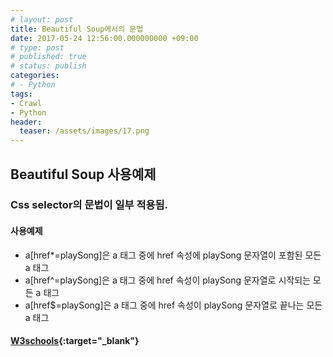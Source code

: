 ```yaml
---
# layout: post
title: Beautiful Soup에서의 문법
date: 2017-05-24 12:56:00.000000000 +09:00
# type: post
# published: true
# status: publish
categories:
# - Python
tags:
- Crawl
- Python
header:
  teaser: /assets/images/17.png
---
```

## Beautiful Soup 사용예제
### Css selector의 문법이 일부 적용됨.
#### 사용예제
- a[href*=playSong]은 a 태그 중에 href 속성에 playSong 문자열이 포함된 모든 a 태그<br />
- a[href^=playSong]은 a 태그 중에 href 속성이 playSong 문자열로 시작되는 모든 a 태그<br />
- a[href$=playSong]은 a 태그 중에 href 속성이 playSong 문자열로 끝나는 모든 a 태그</p>

#### [W3schools](https://www.w3schools.com/cssref/css_selectors.asp"){:target="_blank"}

